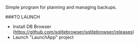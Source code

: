 Simple program for planning and managing backups.


###TO LAUNCH
- Install DB Browser (https://github.com/sqlitebrowser/sqlitebrowser/releases)
- Launch "LaunchApp" project
